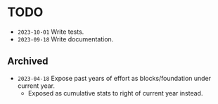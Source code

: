 # TODO
- `2023-10-01` Write tests.
- `2023-09-18` Write documentation.



## Archived
- `2023-04-18` Expose past years of effort as blocks/foundation under current year.
    + Exposed as cumulative stats to right of current year instead.  
